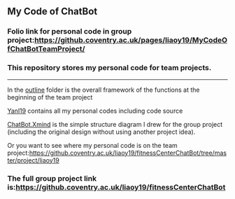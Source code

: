 ## My Code of ChatBot
### Folio link for personal code in group project:https://github.coventry.ac.uk/pages/liaoy19/MyCodeOfChatBotTeamProject/

### This repository stores my personal code for team projects.
********** 
In the [outline](https://github.coventry.ac.uk/liaoy19/MyCode/tree/master/OutLine) folder is the overall framework of the functions at the beginning of the team project

[Yanl19](https://github.coventry.ac.uk/liaoy19/MyCode/tree/master/liaoy19) contains all my personal codes including code source

[ChatBot.Xmind](https://github.coventry.ac.uk/liaoy19/MyCode/blob/master/ChatBot.xmind) is the simple structure diagram I drew for the group project (including the original design without using another project idea).

Or you want to see where my personal code is on the team project:https://github.coventry.ac.uk/liaoy19/fitnessCenterChatBot/tree/master/project/liaoy19

### The full group project link is:https://github.coventry.ac.uk/liaoy19/fitnessCenterChatBot

